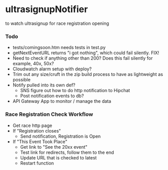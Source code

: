# ultrasignupNotifier
to watch ultrasignup for race registration opening


### Todo

* tests/comingsoon.htm needs tests in test.py
* getNextEventURL returns "i got nothing", which could fail silently. FIX!
* Need to check if anything other than 200? Does this fail silently for example, 40x, 50x?
* Cloudwatch alarm setup with deploy?
* Trim out any size/cruft in the zip build process to have as lightweight as possible
* Notify pulled into its own def?
  * SNS figure out how to do http notification to Hipchat
  * Post notification events to db?
* API Gateway App to monitor / manage the data

### Race Registration Check Workflow
* Get race http page
* If "Registration closes"
  * Send notification, Registration is Open
* If "This Event Took Place"
  * Get link to "See the 20xx event"
  * Test link for redirects, follow them to the end
  * Update URL that is checked to latest
  * Restart function
